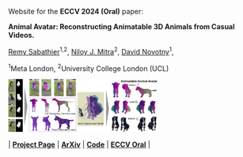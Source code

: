 Website for the **ECCV 2024 (Oral)** paper: 

**Animal Avatar: Reconstructing Animatable 3D Animals from Casual Videos.**

[Remy Sabathier](https://profiles.ucl.ac.uk/96179-remy-sabathier)<sup>1,2</sup>, 
[Niloy J. Mitra](http://www0.cs.ucl.ac.uk/staff/n.mitra/)<sup>2</sup>, 
[David Novotny](https://d-novotny.github.io/)<sup>1</sup>,

<sup>1</sup>Meta London, <sup>2</sup>University College London (UCL)

<img src="docs/teaser.png" style="width: 60%;">

| [**Project Page**](https://remysabathier.github.io/animalavatar.github.io/) | [**ArXiv**](https://arxiv.org/abs/2403.17103) | [**Code**](https://github.com/facebookresearch/AnimalAvatar?tab=readme-ov-file) | [**ECCV Oral**](https://eccv2024.ecva.net/virtual/2024/oral/1988) |